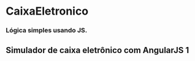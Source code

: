 # CaixaEletronico
<h3>Lógica simples usando JS.</h3>

<h2>Simulador de caixa eletrônico com AngularJS 1</h2>
